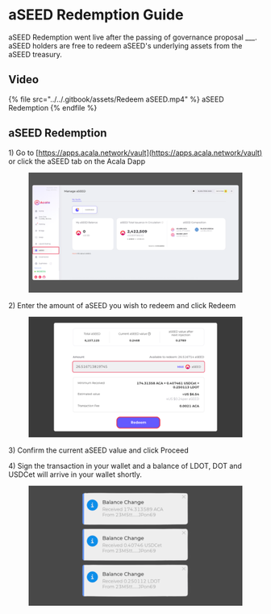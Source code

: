 # aSEED Redemption Guide

aSEED Redemption went live after the passing of governance proposal \_\_\_. aSEED holders are free to redeem aSEED's underlying assets from the aSEED treasury.&#x20;

## Video

{% file src="../../.gitbook/assets/Redeem aSEED.mp4" %}
aSEED Redemption
{% endfile %}

## aSEED Redemption

1\) Go to [https://apps.acala.network/vault](https://apps.acala.network/vault) or click the aSEED tab on the Acala Dapp

<figure><img src="../../.gitbook/assets/aSEED Tab.png" alt=""><figcaption></figcaption></figure>

2\) Enter the amount of aSEED you wish to redeem and click Redeem

<figure><img src="../../.gitbook/assets/Enter amount aseed (2).png" alt=""><figcaption></figcaption></figure>

3\) Confirm the current aSEED value and click Proceed

4\) Sign the transaction in your wallet and a balance of LDOT, DOT and USDCet will arrive in your wallet shortly.&#x20;

<figure><img src="../../.gitbook/assets/Balance change (1).png" alt=""><figcaption></figcaption></figure>


